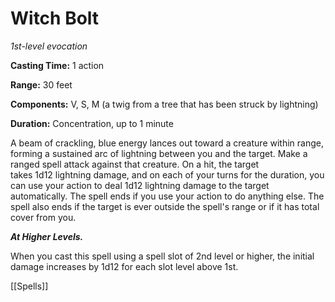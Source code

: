 # Witch Bolt

*1st-level evocation*

**Casting Time:** 1 action

**Range:** 30 feet

**Components:** V, S, M (a twig from a tree that has been struck by lightning)

**Duration:** Concentration, up to 1 minute

A beam of crackling, blue energy lances out toward a creature within range, forming a sustained arc of lightning between you and the target. Make a ranged spell attack against that creature. On a hit, the target takes 1d12 lightning damage, and on each of your turns for the duration, you can use your action to deal 1d12 lightning damage to the target automatically. The spell ends if you use your action to do anything else. The spell also ends if the target is ever outside the spell's range or if it has total cover from you.

***At Higher Levels.*** 

When you cast this spell using a spell slot of 2nd level or higher, the initial damage increases by 1d12 for each slot level above 1st.


[[Spells]]
